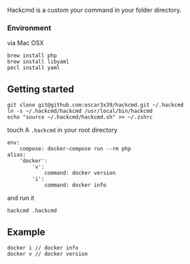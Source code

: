 Hackcmd is a custom your command in your folder directory.

### Environment

via Mac OSX
```
brew install php
brew install libyaml
pecl install yaml
```

## Getting started
```
git clone git@github.com:oscar3x39/hackcmd.git ~/.hackcmd
ln -s ~/.hackcmd/hackcmd /usr/local/bin/hackcmd
echo "source ~/.hackcmd/hackcmd.sh" >> ~/.zshrc
```

touch A `.hackcmd` in your root directory
```
env:
    compose: docker-compose run --rm php
alias:
    'docker':
        'v':
            command: docker version
        'i':
            command: docker info
```

and run it
```
hackcmd .hackcmd
```

## Example

```
docker i // docker info
docker v // docker version
```